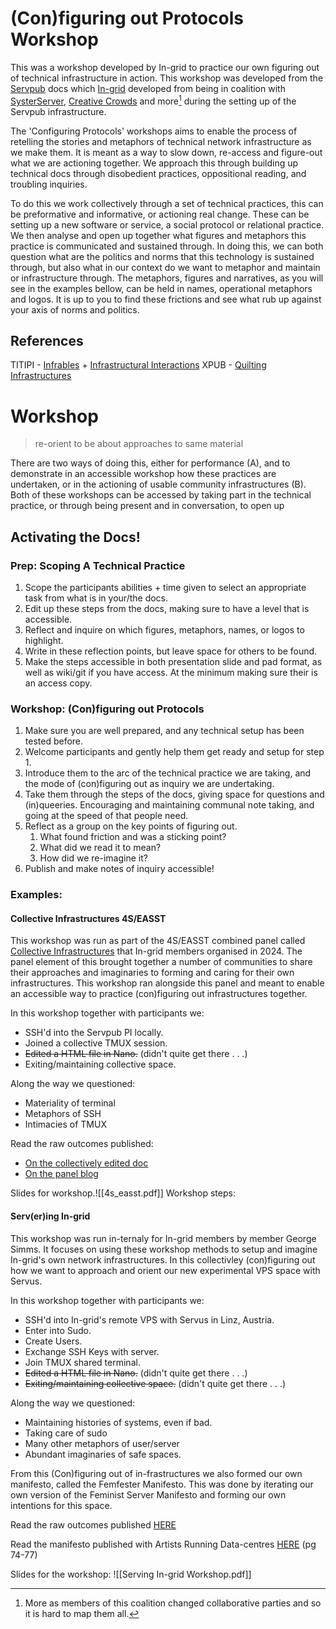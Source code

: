 
# (Con)figuring out Protocols Workshop

This was a workshop developed by In-grid to practice our own figuring out of technical infrastructure in action. This workshop was developed from the [Servpub](https://servpub.net/) docs which [In-grid](https://www.in-grid.io) developed from being in coalition with [SysterServer](https://systerserver.net/), [Creative Crowds](https://cc.vvvvvvaria.org/) and more[^1] during the setting up of the Servpub infrastructure. 

The 'Configuring Protocols' workshops aims to enable the process of retelling the stories and metaphors of technical network infrastructure as we make them. It is meant as a way to slow down, re-access and figure-out what we are actioning together. We approach this through building up technical docs through disobedient practices, oppositional reading, and troubling inquiries.

To do this we work collectively through a set of technical practices, this can be preformative and informative, or actioning real change. These can be setting up a new software or service, a social protocol or relational practice. We then analyse and open up together what figures and metaphors this practice is communicated and sustained through. In doing this, we can both question what are the politics and norms that this technology is sustained through, but also what in our context do we want to metaphor and maintain or infrastructure through. The metaphors, figures and narratives, as you will see in the examples bellow, can be held in names, operational metaphors and logos. It is up to you to find these frictions and see what rub up against your axis of norms and politics.

## References

TITIPI - [Infrables](https://titipi.org/wiki-to-pdf/pagedjs/Infrables) + [Infrastructural Interactions](https://titipi.org/wiki-to-pdf/pagedjs/Infrastructural_Interactions)
XPUB - [Quilting Infrastructures](https://pzwiki.wdka.nl/mediadesign/Quilting_infrastructures)

# Workshop

> re-orient to be about approaches to same material

There are two ways of doing this, either for performance (A), and to demonstrate in an accessible workshop how these practices are undertaken, or in the actioning of usable community  infrastructures (B). Both of these workshops can be accessed by taking part in the technical practice, or through being present and in conversation, to open up 

## Activating the Docs!

### Prep: Scoping A Technical Practice

1. Scope the participants abilities + time given to select an appropriate task from what is in your/the docs.
2. Edit up these steps from the docs, making sure to have a level that is accessible.
3. Reflect and inquire on which figures, metaphors, names, or logos to highlight. 
4. Write in these reflection points, but leave space for others to be found.
5. Make the steps accessible in both presentation slide and pad format, as well as wiki/git if you have access. At the minimum making sure their is an access copy.

### Workshop: (Con)figuring out Protocols

1. Make sure you are well prepared, and any technical setup has been tested before.
2. Welcome participants and gently help them get ready and setup for step 1.
3. Introduce them to the arc of the technical practice we are taking, and the mode of (con)figuring out as inquiry we are undertaking.
4. Take them through the steps of the docs, giving space for questions and (in)queeries. Encouraging and maintaining communal note taking, and going at the speed of that people need. 
5. Reflect as a group on the key points of figuring out. 
	1. What found friction and was a sticking point?
	2. What did we read it to mean?
	3. How did we re-imagine it?
6. Publish and make notes of inquiry accessible!

### Examples: 

#### Collective Infrastructures 4S/EASST

This workshop was run as part of the 4S/EASST combined panel called [Collective Infrastructures](https://nomadit.co.uk/conference/easst-4s2024/panel/14253) that In-grid members organised in 2024. The panel element of this brought together a number of communities to share their approaches and imaginaries to forming and caring for their own infrastructures. This workshop ran alongside this panel and meant to enable an accessible way to practice (con)figuring out infrastructures together. 

In this workshop together with participants we:
- SSH'd into the Servpub PI locally.
- Joined a collective TMUX session.
- ~~Edited a HTML file in Nano.~~ (didn't quite get there . . .)
- Exiting/maintaining collective space.

Along the way we questioned:
- Materiality of terminal
- Metaphors of SSH
- Intimacies of TMUX

Read the raw outcomes published:
- [On the collectively edited doc](https://servpub.net/ci_protocols.html)
- [On the panel blog](https://ci.servpub.net/in-grid/collective-infrastructures)

Slides for workshop.![[4s_easst.pdf]]
Workshop steps:



#### Serv(er)ing In-grid

This workshop was run in-ternaly for In-grid members by member George Simms. It focuses on using these workshop methods to setup and imagine In-grid's own network infrastructures. In this collectivley (con)figuring out how we want to approach and orient our new experimental VPS space with Servus.

In this workshop together with participants we:
- SSH'd into In-grid's remote VPS with Servus in Linz, Austria.
- Enter into Sudo.
- Create Users.
- Exchange SSH Keys with server.
- Join TMUX shared terminal.
- ~~Edited a HTML file in Nano.~~ (didn't quite get there . . .)
- ~~Exiting/maintaining collective space.~~ (didn't quite get there . . .)

Along the way we questioned:
- Maintaining histories of systems, even if bad.
- Taking care of sudo
- Many other metaphors of user/server
- Abundant imaginaries of safe spaces.

From this (Con)figuring out of in-frastructures we also formed our own manifesto, called the Femfester Manifesto. This was done by iterating our own version of the Feminist Server Manifesto and forming our own intentions for this space. 

Read the raw outcomes published [HERE](https://femfester.in-grid.io/)

Read the manifesto published with Artists Running Data-centres [HERE](https://archive.org/details/artists-running-data-centers-2024/page/n1/mode/2up?view=theater) (pg 74-77)

Slides for the workshop:
![[Serving In-grid Workshop.pdf]]



[^1]: More as members of this coalition changed collaborative parties and so it is hard to map them all.
